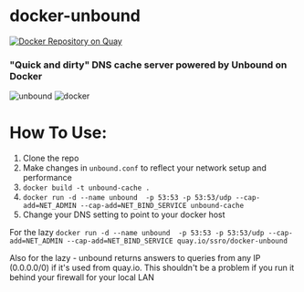 # docker-unbound

[![Docker Repository on Quay](https://quay.io/repository/ssro/docker-unbound/status "Docker Repository on Quay")](https://quay.io/repository/ssro/docker-unbound)

### "Quick and dirty" DNS cache server powered by Unbound on Docker

![unbound](https://www.unbound.net/gx/unbound-250.png)
![docker](https://www.docker.com/sites/default/files/vertical_large.png) 

# How To Use:

1. Clone the repo
2. Make changes in `unbound.conf` to reflect your network setup and performance
3. `docker build -t unbound-cache .`
4. `docker run -d --name unbound  -p 53:53 -p 53:53/udp --cap-add=NET_ADMIN --cap-add=NET_BIND_SERVICE unbound-cache`
5. Change your DNS setting to point to your docker host

For the lazy `docker run -d --name unbound  -p 53:53 -p 53:53/udp --cap-add=NET_ADMIN --cap-add=NET_BIND_SERVICE quay.io/ssro/docker-unbound`

Also for the lazy - unbound returns answers to queries from any IP (0.0.0.0/0) if it's used from quay.io. This shouldn't be a problem if you run it behind your firewall for your local LAN

